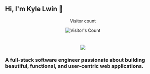 
## Hi, I'm Kyle Lwin 👋

<div align="center"> 
  <p>Visitor count</p>
  <img src="https://profile-counter.glitch.me/kyawkhaungml/count.svg" alt="Visitor's Count" />
</div>

<h1 align="center">
    <img src="https://readme-typing-svg.herokuapp.com/?font=Inter&size=48&center=true&vCenter=true&width=500&height=70&color=4493F8&duration=4000&lines=Solve+Problems+Together!;+I'm+Chijioke+Okorji!;" />
</h1>

### A full-stack software engineer passionate about building beautiful, functional, and user-centric web applications.
